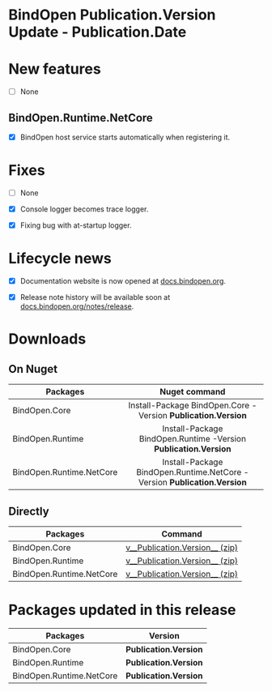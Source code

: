 BindOpen __Publication.Version__ Update - __Publication.Date__
====

# New features

- [ ] None

## BindOpen.Runtime.NetCore

- [x] BindOpen host service starts automatically when registering it.


# Fixes

- [ ] None
- [x] Console logger becomes trace logger.
- [x] Fixing bug with at-startup logger.


# Lifecycle news

- [x] Documentation website is now opened at [docs.bindopen.org](https://docs.bindopen.org).
- [x] Release note history will be available soon at [docs.bindopen.org/notes/release](https://docs.bindopen.org/notes/release).


# Downloads

## On Nuget

| Packages                 |                                Nuget command                            |
|--------------------------|:-----------------------------------------------------------------------:|
| BindOpen.Core            | Install-Package BindOpen.Core -Version __Publication.Version__              |
| BindOpen.Runtime         | Install-Package BindOpen.Runtime -Version __Publication.Version__           |
| BindOpen.Runtime.NetCore | Install-Package BindOpen.Runtime.NetCore -Version __Publication.Version__   |

## Directly

| Packages                 |                                      Command                            |
|--------------------------|:-----------------------------------------------------------------------:|
| BindOpen.Core            | [v__Publication.Version__ (zip)](https://storage.bindopen.org/pgrkhpym/releases/bindopen.core/BindOpen.Core-__Publication.Version__.zip) |
| BindOpen.Runtime         | [v__Publication.Version__ (zip)](https://storage.bindopen.org/pgrkhpym/releases/bindopen.runtime/BindOpen.Runtime-__Publication.Version__.zip) |
| BindOpen.Runtime.NetCore | [v__Publication.Version__ (zip)](https://storage.bindopen.org/pgrkhpym/releases/bindopen.runtime.netocore/BindOpen.Runtime.NetCore-__Publication.Version__.zip) |


# Packages updated in this release

| Packages                 |         Version       |
|--------------------------|:---------------------:|
| BindOpen.Core            | __Publication.Version__   |
| BindOpen.Runtime         | __Publication.Version__   |
| BindOpen.Runtime.NetCore | __Publication.Version__   |